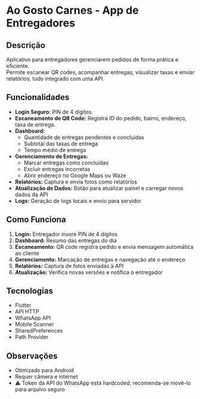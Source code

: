 # Ao Gosto Carnes - App de Entregadores

## Descrição
Aplicativo para entregadores gerenciarem pedidos de forma prática e eficiente.  
Permite escanear QR codes, acompanhar entregas, visualizar taxas e enviar relatórios, tudo integrado com uma API.

## Funcionalidades
- **Login Seguro:** PIN de 4 dígitos.
- **Escaneamento de QR Code:** Registra ID do pedido, bairro, endereço, taxa de entrega.
- **Dashboard:**
  - Quantidade de entregas pendentes e concluídas
  - Subtotal das taxas de entrega
  - Tempo médio de entrega
- **Gerenciamento de Entregas:**
  - Marcar entregas como concluídas
  - Excluir entregas incorretas
  - Abrir endereço no Google Maps ou Waze
- **Relatórios:** Captura e envia fotos como relatórios
- **Atualização de Dados:** Botão para atualizar painel e carregar novos dados da API
- **Logs:** Geração de logs locais e envio para servidor

## Como Funciona
1. **Login:** Entregador insere PIN de 4 dígitos
2. **Dashboard:** Resumo das entregas do dia
3. **Escaneamento:** QR code registra pedido e envia mensagem automática ao cliente
4. **Gerenciamento:** Marcação de entregas e navegação até o endereço
5. **Relatórios:** Captura de fotos enviadas à API
6. **Atualização:** Verifica novas versões e notifica o entregador

## Tecnologias
- Flutter
- API HTTP
- WhatsApp API
- Mobile Scanner
- SharedPreferences
- Path Provider

## Observações
- Otimizado para Android
- Requer câmera e internet
- ⚠️ Token da API do WhatsApp está hardcoded; recomenda-se movê-lo para arquivo seguro
